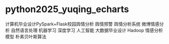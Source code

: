 # python2025_yuqing_echarts
计算机毕业设计PySpark+Flask校园舆情分析 舆情预警 舆情分析系统 微博情感分析 自然语言处理 机器学习 深度学习 人工智能 大数据毕业设计 Hadoop 情感分析模型 朴素贝叶斯算法
